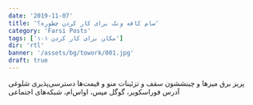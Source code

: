```yaml
---
date: '2019-11-07'
title: 'سام کافه ونک برای کار کردن چطوره؟'
category: 'Farsi Posts'
tags: ['۱۰۱ مکان برای کار کردن']
dir: 'rtl'
banner: '/assets/bg/towork/001.jpg'
draft: true
---
```


پریز برق
میزها و چینششون
سقف و تزئینات
منو و قیمت‌ها
دسترسی‌پذیری
شلوغی
آدرس فوراسکویر، گوگل مپس، اواس‌ام، شبکه‌های اجتماعی

